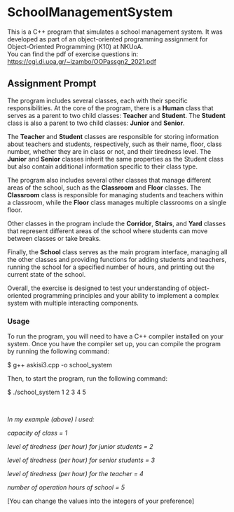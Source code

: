 # SchoolManagementSystem
This is a C++ program that simulates a school management system. It was developed as part of an object-oriented programming assignment for Object-Oriented Programming (Κ10) at NKUoA.
<br>You can find the pdf of exercise questions in:
https://cgi.di.uoa.gr/~izambo/OOPassgn2_2021.pdf

## Assignment Prompt ##

The program includes several classes, each with their specific responsibilities. At the core of the program, there is a <strong>Human</strong> class that serves as a parent to two child classes: <strong>Teacher</strong> and <strong>Student</strong>. The <strong>Student</strong> class is also a parent to two child classes: <strong>Junior</strong> and <strong>Senior</strong>.

The <strong>Teacher</strong> and <strong>Student</strong> classes are responsible for storing information about teachers and students, respectively, such as their name, floor, class number, whether they are in class or not, and their tiredness level. The <strong>Junior</strong> and <strong>Senior</strong> classes inherit the same properties as the Student class but also contain additional information specific to their class type.

The program also includes several other classes that manage different areas of the school, such as the <strong>Classroom</strong> and <strong>Floor</strong> classes. The <strong>Classroom</strong> class is responsible for managing students and teachers within a classroom, while the <strong>Floor</strong> class manages multiple classrooms on a single floor.

Other classes in the program include the <strong>Corridor</strong>, <strong>Stairs</strong>, and <strong>Yard</strong> classes that represent different areas of the school where students can move between classes or take breaks.

Finally, the <strong>School</strong> class serves as the main program interface, managing all the other classes and providing functions for adding students and teachers, running the school for a specified number of hours, and printing out the current state of the school.

Overall, the exercise is designed to test your understanding of object-oriented programming principles and your ability to implement a complex system with multiple interacting components.

### Usage
To run the program, you will need to have a C++ compiler installed on your system. Once you have the compiler set up, you can compile the program by running the following command:

$ g++ askisi3.cpp -o school_system

Then, to start the program, run the following command:

$ ./school_system 1 2 3 4 5

<br>

*In my example (above) I used:*

*capacity of class = 1*

*level of tiredness (per hour) for junior students = 2*

*level of tiredness (per hour) for senior students = 3*

*level of tiredness (per hour) for the teacher = 4*

*number of operation hours of school = 5*

[You can change the values into the integers of your preference]

###



#
